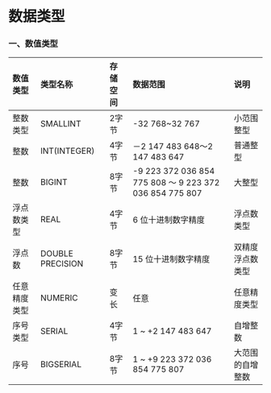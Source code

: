 # 数据类型

### 一、数值类型

| 数值类型 | 类型名称 | 存储空间 | 数据范围 | 说明 |
| :----- | :----- | :-----  | :----- | :----- |
| 整数类型 | SMALLINT | 2字节 | -32 768~32 767 | 小范围整型 |
| 整数 | INT(INTEGER) | 4字节 | －2 147 483 648〜2 147 483 647 | 普通整型 |
| 整数 | BIGINT | 8字节 | -9 223 372 036 854 775 808 〜 9 223 372 036 854 775 807 | 大整型 |
| 浮点数类型 | REAL | 4字节 | 6 位十进制数字精度 | 浮点数类型 |
| 浮点数 | DOUBLE PRECISION | 8字节 | 15 位十进制数字精度 | 双精度浮点数类型 |
| 任意精度类型 | NUMERIC | 变长 | 任意 | 任意精度类型 |
| 序号类型 | SERIAL | 4字节 | 1 ~ +2 147 483 647 | 自增整数 |
| 序号 | BIGSERIAL | 8字节 | 1 ~ +9 223 372 036 854 775 807 | 大范围的自增整数 |


